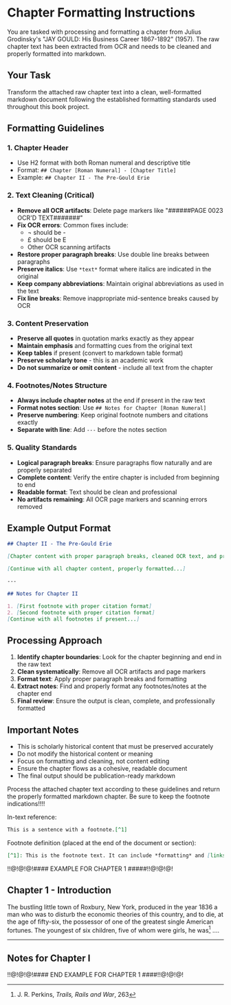 # Chapter Formatting Instructions

You are tasked with processing and formatting a chapter from Julius Grodinsky's "JAY GOULD: His Business Career 1867-1892" (1957). The raw chapter text has been extracted from OCR and needs to be cleaned and properly formatted into markdown.

## Your Task

Transform the attached raw chapter text into a clean, well-formatted markdown document following the established formatting standards used throughout this book project.

## Formatting Guidelines

### 1. Chapter Header
- Use H2 format with both Roman numeral and descriptive title
- Format: `## Chapter [Roman Numeral] - [Chapter Title]`
- Example: `## Chapter II - The Pre-Gould Erie`

### 2. Text Cleaning (Critical)
- **Remove all OCR artifacts**: Delete page markers like "######PAGE 0023 OCR'D TEXT#######"
- **Fix OCR errors**: Common fixes include:
  - ¬ should be -
  - £ should be E
  - Other OCR scanning artifacts
- **Restore proper paragraph breaks**: Use double line breaks between paragraphs
- **Preserve italics**: Use `*text*` format where italics are indicated in the original
- **Keep company abbreviations**: Maintain original abbreviations as used in the text
- **Fix line breaks**: Remove inappropriate mid-sentence breaks caused by OCR

### 3. Content Preservation
- **Preserve all quotes** in quotation marks exactly as they appear
- **Maintain emphasis** and formatting cues from the original text
- **Keep tables** if present (convert to markdown table format)
- **Preserve scholarly tone** - this is an academic work
- **Do not summarize or omit content** - include all text from the chapter

### 4. Footnotes/Notes Structure
- **Always include chapter notes** at the end if present in the raw text
- **Format notes section**: Use `## Notes for Chapter [Roman Numeral]`
- **Preserve numbering**: Keep original footnote numbers and citations exactly
- **Separate with line**: Add `---` before the notes section

### 5. Quality Standards
- **Logical paragraph breaks**: Ensure paragraphs flow naturally and are properly separated
- **Complete content**: Verify the entire chapter is included from beginning to end
- **Readable format**: Text should be clean and professional
- **No artifacts remaining**: All OCR page markers and scanning errors removed

## Example Output Format

```markdown
## Chapter II - The Pre-Gould Erie

[Chapter content with proper paragraph breaks, cleaned OCR text, and preserved formatting. Multiple paragraphs should be separated by double line breaks.]

[Continue with all chapter content, properly formatted...]

---

## Notes for Chapter II

1. [First footnote with proper citation format]
2. [Second footnote with proper citation format]
[Continue with all footnotes if present...]
```

## Processing Approach

1. **Identify chapter boundaries**: Look for the chapter beginning and end in the raw text
2. **Clean systematically**: Remove all OCR artifacts and page markers
3. **Format text**: Apply proper paragraph breaks and formatting
4. **Extract notes**: Find and properly format any footnotes/notes at the chapter end
5. **Final review**: Ensure the output is clean, complete, and professionally formatted

## Important Notes

- This is scholarly historical content that must be preserved accurately
- Do not modify the historical content or meaning
- Focus on formatting and cleaning, not content editing
- Ensure the chapter flows as a cohesive, readable document
- The final output should be publication-ready markdown

Process the attached chapter text according to these guidelines and return the properly formatted markdown chapter. Be sure to keep the footnote indications!!!!


In-text reference:

```markdown
This is a sentence with a footnote.[^1]
```

Footnote definition (placed at the end of the document or section):
```markdown
[^1]: This is the footnote text. It can include *formatting* and [links](https://example.com).
```

!!@!@!@!#### EXAMPLE FOR CHAPTER 1 #####!!@!@!@!

## Chapter 1 - Introduction

The bustling little town of Roxbury, New York, produced in the year 1836 a man who was to disturb the economic theories of this country, and to die, at the age of fifty-six, the possessor of one of the greatest single American fortunes. The youngest of six children, five of whom were girls, he was[^1] ....

---

## Notes for Chapter I

[^1]: J. R. Perkins, *Trails, Rails and War*, 263
[^2]: *United States Pacific Railway Commission, Testimony*, Executive Document No. 51, Senate, 50th Congress, 1st Session, 1887, 4121, E. H. Nichols.
[^3]: Isaac Jones Wistar, *Autobiography*, 495, Harper & Bros., New York, 1937.
[^4]: Burlington archives, J. M. Forbes to .... Simpson, May 29, 1878.

!!@!@!@!#### END EXAMPLE FOR CHAPTER 1 ####!!@!@!@!

